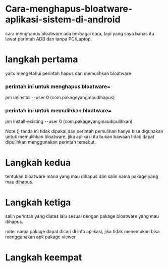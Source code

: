 # Cara-menghapus-bloatware-aplikasi-sistem-di-android

cara menghapus bloatware ada berbagai cara, tapi yang saya bahas itu lewat perintah ADB dan tanpa PC/Laptop.

# langkah pertama 
yaitu mengetahui perintah hapus dan memulihkan bloatware 
### perintah ini untuk menghapus bloatware=
 pm uninstall --user 0 (com.pakageyangmaudihapus)
### perintah ini untuk memulihkan bloatware=
 pm install-existing --user 0 (com.pakageyangmaudipulihkan)

Note:() tanda ini tidak dipakai,dan perintah pemulihan hanya bisa digunakan untuk memulihkan bloatware, jika aplikasi itu bukan bawaan tidak dapat dipulihkan menggunakan perintah tersebut.

# Langkah kedua
tentukan bloatware mana yang mau dihapus dan salin nama pakage yang mau dihapus.

# Langkah ketiga
salin perintah yang diatas lalu sesuai dengan pakage bloatware yang mau dihapus.

note: nama pakage dapat dicari di info aplikasi, jika tidak menemukan bisa menggunakan apk pakage viewer.

# Langkah keempat 

